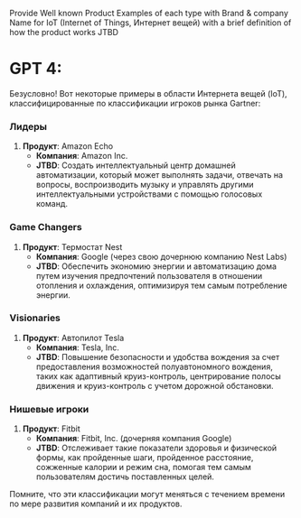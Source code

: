 Provide Well known Product Examples of each type with Brand & company Name for IoT (Internet of Things, Интернет вещей) with a brief definition of how the product works JTBD

# GPT 4:

Безусловно! Вот некоторые примеры в области Интернета вещей (IoT), классифицированные по классификации игроков рынка Gartner:

### Лидеры

1. **Продукт**: Amazon Echo
   * **Компания**: Amazon Inc.
   * **JTBD**: Создать интеллектуальный центр домашней автоматизации, который может выполнять задачи, отвечать на вопросы, воспроизводить музыку и управлять другими интеллектуальными устройствами с помощью голосовых команд.

### Game Changers

1. **Продукт**: Термостат Nest
   * **Компания**: Google (через свою дочернюю компанию Nest Labs)
   * **JTBD**: Обеспечить экономию энергии и автоматизацию дома путем изучения предпочтений пользователя в отношении отопления и охлаждения, оптимизируя тем самым потребление энергии.

### Visionaries

1. **Продукт**: Автопилот Tesla
   * **Компания**: Tesla, Inc.
   * **JTBD**: Повышение безопасности и удобства вождения за счет предоставления возможностей полуавтономного вождения, таких как адаптивный круиз-контроль, центрирование полосы движения и круиз-контроль с учетом дорожной обстановки.

### Нишевые игроки

1. **Продукт**: Fitbit
   * **Компания**: Fitbit, Inc. (дочерняя компания Google)
   * **JTBD**: Отслеживает такие показатели здоровья и физической формы, как пройденные шаги, пройденное расстояние, сожженные калории и режим сна, помогая тем самым пользователям достичь поставленных целей.

Помните, что эти классификации могут меняться с течением времени по мере развития компаний и их продуктов.
